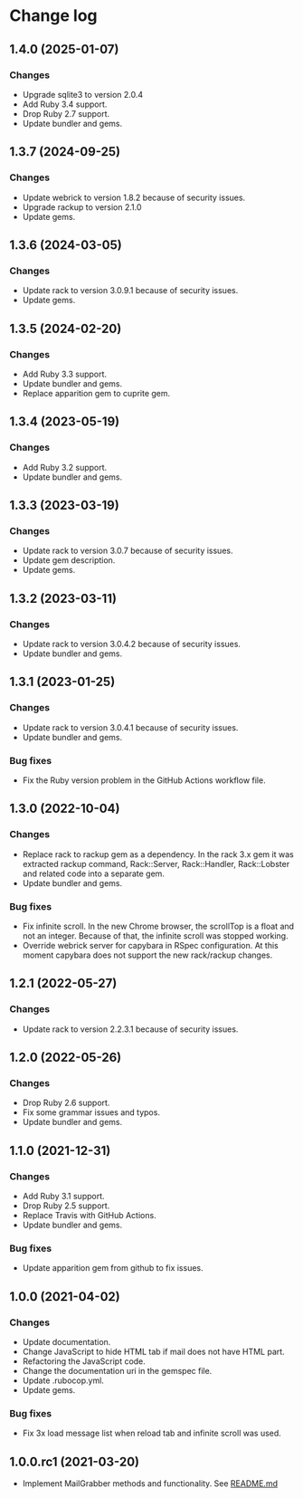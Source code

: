 # Change log

## 1.4.0 (2025-01-07)

### Changes

* Upgrade sqlite3 to version 2.0.4
* Add Ruby 3.4 support.
* Drop Ruby 2.7 support.
* Update bundler and gems.


## 1.3.7 (2024-09-25)

### Changes

* Update webrick to version 1.8.2 because of security issues.
* Upgrade rackup to version 2.1.0
* Update gems.


## 1.3.6 (2024-03-05)

### Changes

* Update rack to version 3.0.9.1 because of security issues.
* Update gems.


## 1.3.5 (2024-02-20)

### Changes

* Add Ruby 3.3 support.
* Update bundler and gems.
* Replace apparition gem to cuprite gem.


## 1.3.4 (2023-05-19)

### Changes

* Add Ruby 3.2 support.
* Update bundler and gems.


## 1.3.3 (2023-03-19)

### Changes

* Update rack to version 3.0.7 because of security issues.
* Update gem description.
* Update gems.


## 1.3.2 (2023-03-11)

### Changes

* Update rack to version 3.0.4.2 because of security issues.
* Update bundler and gems.


## 1.3.1 (2023-01-25)

### Changes

* Update rack to version 3.0.4.1 because of security issues.
* Update bundler and gems.

### Bug fixes

* Fix the Ruby version problem in the GitHub Actions workflow file.


## 1.3.0 (2022-10-04)

### Changes

* Replace rack to rackup gem as a dependency.
  In the rack 3.x gem it was extracted rackup command, Rack::Server, Rack::Handler, Rack::Lobster and related code into a separate gem.
* Update bundler and gems.

### Bug fixes

* Fix infinite scroll.
  In the new Chrome browser, the scrollTop is a float and not an integer. Because of that, the infinite scroll was stopped working.
* Override webrick server for capybara in RSpec configuration.
  At this moment capybara does not support the new rack/rackup changes.


## 1.2.1 (2022-05-27)

### Changes

* Update rack to version 2.2.3.1 because of security issues.


## 1.2.0 (2022-05-26)

### Changes

* Drop Ruby 2.6 support.
* Fix some grammar issues and typos.
* Update bundler and gems.


## 1.1.0 (2021-12-31)

### Changes

* Add Ruby 3.1 support.
* Drop Ruby 2.5 support.
* Replace Travis with GitHub Actions.
* Update bundler and gems.

### Bug fixes

* Update apparition gem from github to fix issues.


## 1.0.0 (2021-04-02)

### Changes

* Update documentation.
* Change JavaScript to hide HTML tab if mail does not have HTML part.
* Refactoring the JavaScript code.
* Change the documentation uri in the gemspec file.
* Update .rubocop.yml.
* Update gems.

### Bug fixes

* Fix 3x load message list when reload tab and infinite scroll was used.


## 1.0.0.rc1 (2021-03-20)

* Implement MailGrabber methods and functionality. See [README.md](https://github.com/MailToolbox/mail_grabber/blob/main/README.md)
